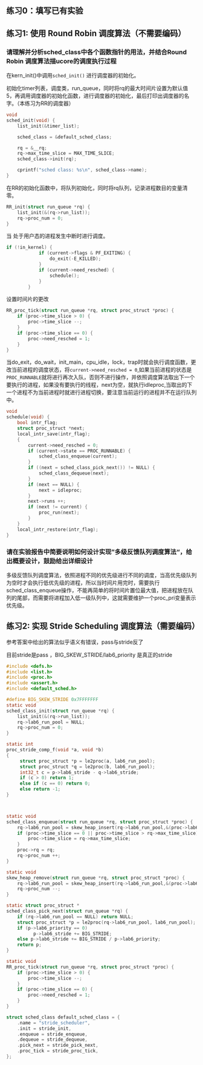 ##  练习0：填写已有实验

##  练习1: 使用 Round Robin 调度算法（不需要编码）

### 请理解并分析sched_class中各个函数指针的用法，并结合Round Robin 调度算法描ucore的调度执行过程

在kern_init()中调用`sched_init()` 进行调度器的初始化。

初始化timer列表，调度类，run_queue，同时将rq的最大时间片设置为默认值 5，再调用调度器的初始化函数，进行调度器的初始化，最后打印出调度器的名字。（本练习为RR的调度器）

```c
void
sched_init(void) {
    list_init(&timer_list);

    sched_class = &default_sched_class;

    rq = &__rq;
    rq->max_time_slice = MAX_TIME_SLICE;
    sched_class->init(rq);

    cprintf("sched class: %s\n", sched_class->name);
}
```

在RR的初始化函数中，将队列初始化，同时将rq队列，记录进程数目的变量清零。

```c
RR_init(struct run_queue *rq) {
    list_init(&(rq->run_list));
    rq->proc_num = 0;
}
```

当 处于用户态的进程发生中断时进行调度。


```c
if (!in_kernel) {
            if (current->flags & PF_EXITING) {
                do_exit(-E_KILLED);
            }
            if (current->need_resched) {
                schedule();
            }
        }
```

设置时间片的更改

```c
RR_proc_tick(struct run_queue *rq, struct proc_struct *proc) {
    if (proc->time_slice > 0) {
        proc->time_slice --;
    }
    if (proc->time_slice == 0) {
        proc->need_resched = 1;
    }
}
```

当do_exit，do_wait，init_main，cpu_idle，lock，trap时就会执行调度函数，更改当前进程的调度状态，将`current->need_resched = 0`,如果当前进程的状态是`PROC_RUNNABLE`就将进行再次入队，否则不进行操作，并依照调度算法取出下一个要执行的进程，如果没有要执行的线程，next为空，就执行idleproc,当取出的下一个进程不为当前进程时就进行进程切换，要注意当前运行的进程并不在运行队列中。

```c
void
schedule(void) {
    bool intr_flag;
    struct proc_struct *next;
    local_intr_save(intr_flag);
    {
        current->need_resched = 0;
        if (current->state == PROC_RUNNABLE) {
            sched_class_enqueue(current);
        }
        if ((next = sched_class_pick_next()) != NULL) {
            sched_class_dequeue(next);
        }
        if (next == NULL) {
            next = idleproc;
        }
        next->runs ++;
        if (next != current) {
            proc_run(next);
        }
    }
    local_intr_restore(intr_flag);
}
```

### 请在实验报告中简要说明如何设计实现”多级反馈队列调度算法“，给出概要设计，鼓励给出详细设计

多级反馈队列调度算法，依照进程不同的优先级进行不同的调度，当高优先级队列为空时才会执行低优先级的进程，所以当时间片用完时，需要执行sched_class_enqueue操作，不能再简单的将时间片置位最大值，把进程放在队列的尾部，而需要将进程加入低一级队列中，这就需要维护一个proc_pri变量表示优先级。

## 练习2: 实现 Stride Scheduling 调度算法（需要编码）

参考答案中给出的算法似乎语义有错误，pass与stride反了

目前stride是pass ，BIG_SKEW_STRIDE/lab6_priority 是真正的stride

```c
#include <defs.h>
#include <list.h>
#include <proc.h>
#include <assert.h>
#include <default_sched.h>

#define BIG_SKEW_STRIDE 0x7FFFFFFF
static void
sched_class_init(struct run_queue *rq) {
    list_init(&(rq->run_list));
    rq->lab6_run_pool = NULL;
    rq->proc_num = 0;
}

static int
proc_stride_comp_f(void *a, void *b)
{
     struct proc_struct *p = le2proc(a, lab6_run_pool);
     struct proc_struct *q = le2proc(b, lab6_run_pool);
     int32_t c = p->lab6_stride - q->lab6_stride;
     if (c > 0) return 1;
     else if (c == 0) return 0;
     else return -1;
}



static void
sched_class_enqueue(struct run_queue *rq, struct proc_struct *proc) {
    rq->lab6_run_pool = skew_heap_insert(rq->lab6_run_pool,&(proc->lab6_run_pool));
    if (proc->time_slice == 0 || proc->time_slice > rq->max_time_slice) {
        proc->time_slice = rq->max_time_slice;
    }
    proc->rq = rq;
    rq->proc_num ++;
}

static void
skew_heap_remove(struct run_queue *rq, struct proc_struct *proc) {
    rq->lab6_run_pool = skew_heap_insert(rq->lab6_run_pool,&(proc->lab6_run_pool));
    rq->proc_num --;
}

static struct proc_struct *
sched_class_pick_next(struct run_queue *rq) {
    if (rq->lab6_run_pool == NULL) return NULL;
    struct proc_struct *p = le2proc(rq->lab6_run_pool, lab6_run_pool);
    if (p->lab6_priority == 0)
          p->lab6_stride += BIG_STRIDE;
    else p->lab6_stride += BIG_STRIDE / p->lab6_priority;
    return p;
}

static void
RR_proc_tick(struct run_queue *rq, struct proc_struct *proc) {
    if (proc->time_slice > 0) {
        proc->time_slice --;
    }
    if (proc->time_slice == 0) {
        proc->need_resched = 1;
    }
}

struct sched_class default_sched_class = {
    .name = "stride_scheduler",
    .init = stride_init,
    .enqueue = stride_enqueue,
    .dequeue = stride_dequeue,
    .pick_next = stride_pick_next,
    .proc_tick = stride_proc_tick,
};


```



